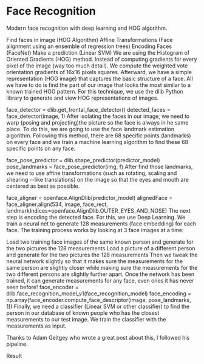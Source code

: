 # Face Recognition
Modern face recognition with deep learning and HOG algorithm.

Find faces in image (HOG Algorithm)
Affine Transformations (Face alignment using an ensemble of regression trees)
Encoding Faces (FaceNet)
Make a prediction (Linear SVM)
We are using the Histogram of Oriented Gradients (HOG) method. Instead of computing gradients for every pixel of the image (way too much detail). We compute the weighted vote orientation gradients of 16x16 pixels squares. Afterward, we have a simple representation (HOG image) that captures the basic structure of a face.
All we have to do is find the part of our image that looks the most similar to a known trained HOG pattern.
For this technique, we use the dlib Python library to generate and view HOG representations of images.

face_detector = dlib.get_frontal_face_detector()
detected_faces = face_detector(image, 1)
After isolating the faces in our image, we need to warp (posing and projecting)the picture so the face is always in he same place. To do this, we are going to use the face landmark estimation algorithm. Following this method, there are 68 specific points (landmarks) on every face and we train a machine learning algorithm to find these 68 specific points on any face.

face_pose_predictor = dlib.shape_predictor(predictor_model)
pose_landmarks = face_pose_predictor(img, f)
After find those landmarks, we need to use affine transformations (such as rotating, scaling and shearing --like translations) on the image so that the eyes and mouth are centered as best as possible.

face_aligner = openface.AlignDlib(predictor_model)
alignedFace = face_aligner.align(534, image, face_rect, landmarkIndices=openface.AlignDlib.OUTER_EYES_AND_NOSE)
The next step is encoding the detected face. For this, we use Deep Learning. We train a neural net to generate 128 measurements (face embedding) for each face.
The training process works by looking at 3 face images at a time:

Load two training face images of the same known person and generate for the two pictures the 128 measurements
Load a picture of a different person and generate for the two pictures the 128 measurements
Then we tweak the neural network slightly so that it makes sure the measurements for the same person are slightly closer while making sure the measurements for the two different persons are slightly further apart. Once the network has been trained, it can generate measurements for any face, even ones it has never seen before!
face_encoder = dlib.face_recognition_model_v1(face_recognition_model)
face_encoding = np.array(face_encoder.compute_face_descriptor(image, pose_landmarks, 1))
Finally, we need a classifier (Linear SVM or other classifier) to find the person in our database of known people who has the closest measurements to our test image. We train the classifier with the measurements as input.

Thanks to Adam Geitgey who wrote a great post about this, I followed his pipeline.

Result
